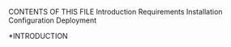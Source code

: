 
CONTENTS OF THIS FILE
Introduction
Requirements
Installation
Configuration
Deployment



*INTRODUCTION
